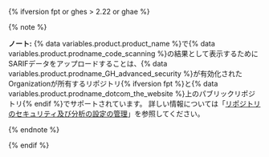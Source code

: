 {% ifversion fpt or ghes > 2.22 or ghae %}

{% note %}

**ノート:** {% data variables.product.product_name %}で{% data variables.product.prodname_code_scanning %}の結果として表示するためにSARIFデータをアップロードすることは、{% data variables.product.prodname_GH_advanced_security %}が有効化されたOrganizationが所有するリポジトリ{% ifversion fpt %}と{% data variables.product.prodname_dotcom_the_website %}上のパブリックリポジトリ{% endif %}でサポートされています。 詳しい情報については「[リポジトリのセキュリティ及び分析の設定の管理](/github/administering-a-repository/managing-security-and-analysis-settings-for-your-repository)」を参照してください。

{% endnote %}

{% endif %}

